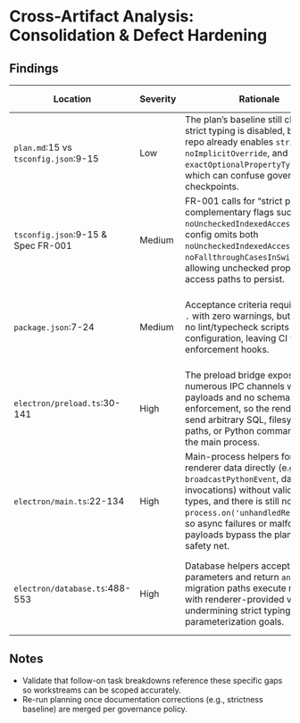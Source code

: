# Cross-Artifact Analysis: Consolidation & Defect Hardening

## Findings

| Location | Severity | Rationale | Suggested Fix | Backlog Alignment |
| --- | --- | --- | --- | --- |
| `plan.md`:15 vs `tsconfig.json`:9-15 | Low | The plan’s baseline still claims strict typing is disabled, but the repo already enables `strict`, `noImplicitOverride`, and `exactOptionalPropertyTypes`, which can confuse governance checkpoints. | Refresh the baseline narrative to reflect the new compiler posture and highlight the remaining gaps (`noUncheckedIndexedAccess`, `noFallthroughCasesInSwitch`). | Update documentation alongside P1 Task 4 so stakeholders track the true delta.
| `tsconfig.json`:9-15 & Spec FR-001 | Medium | FR-001 calls for “strict plus complementary flags such as `noUncheckedIndexedAccess`,” yet the config omits both `noUncheckedIndexedAccess` and `noFallthroughCasesInSwitch`, allowing unchecked property access paths to persist. | Extend the compiler options with the missing strictness flags and re-run `tsc --noEmit` to catalogue follow-up fixes. | P1 Task 4 (strict renderer) + P1 Task 5 (strict main/services).
| `package.json`:7-24 | Medium | Acceptance criteria require `eslint .` with zero warnings, but there are no lint/typecheck scripts or ESLint configuration, leaving CI without enforcement hooks. | Add ESLint/Prettier config files, wire `npm run lint`, `npm run lint:fix`, and `npm run typecheck`, and integrate them into the CI recipe. | P0 Task 1 (lint autofix), P0 Task 2 (typecheck script), P0 Task 3 (CI recipe).
| `electron/preload.ts`:30-141 | High | The preload bridge exposes numerous IPC channels with `any` payloads and no schema enforcement, so the renderer can send arbitrary SQL, filesystem paths, or Python commands into the main process. | Stand up shared Zod contracts, infer types for the preload surface, and reject payloads that fail validation before they reach `ipcMain`. | P1 Task 9 (document IPC) → P2 Task 10 (Zod validation).
| `electron/main.ts`:22-134 | High | Main-process helpers forward renderer data directly (e.g., `broadcastPythonEvent`, database invocations) without validating types, and there is still no `process.on('unhandledRejection')`, so async failures or malformed payloads bypass the planned safety net. | Introduce centralized validation/dispatch utilities that parse payloads, add rejection/exception hooks through the logger, and align handlers with the upcoming contracts. | P1 Task 8 (centralized logging) + P2 Task 10 (IPC validation).
| `electron/database.ts`:488-553 | High | Database helpers accept `any[]` parameters and return `any`, while migration paths execute raw SQL with renderer-provided values, undermining strict typing and parameterization goals. | Model query DTOs, require structured parameter objects, and refactor migrations to sanitize/parameterize inputs before execution. | P1 Task 5 (strict services) + P2 Task 11 (async-safe DB/FS refactors).

## Notes
- Validate that follow-on task breakdowns reference these specific gaps so workstreams can be scoped accurately.
- Re-run planning once documentation corrections (e.g., strictness baseline) are merged per governance policy.
